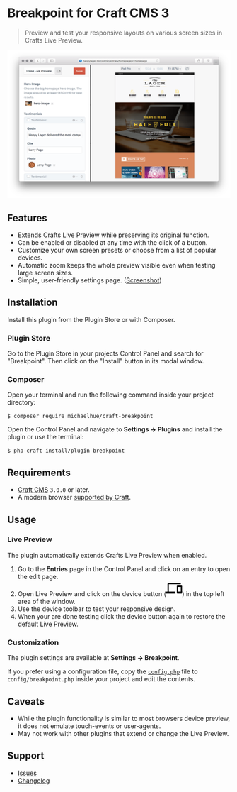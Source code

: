 # Breakpoint for Craft CMS 3

> Preview and test your responsive layouts on various screen sizes in Crafts Live Preview.

![Preview](resources/preview.png)

## Features

*   Extends Crafts Live Preview while preserving its original function.
*   Can be enabled or disabled at any time with the click of a button.
*   Customize your own screen presets or choose from a list of popular devices.
*   Automatic zoom keeps the whole preview visible even when testing large screen sizes.
*   Simple, user-friendly settings page. ([Screenshot](resources/settings.png))

## Installation

Install this plugin from the Plugin Store or with Composer.

### Plugin Store

Go to the Plugin Store in your projects Control Panel and search for "Breakpoint". Then click on the "Install" button in its modal window.

### Composer

Open your terminal and run the following command inside your project directory:

    $ composer require michaelhue/craft-breakpoint

Open the Control Panel and navigate to **Settings → Plugins** and install the plugin or use the terminal:

    $ php craft install/plugin breakpoint

## Requirements

*   [Craft CMS](https://github.com/craftcms/cms/) `3.0.0` or later.
*   A modern browser [supported by Craft](https://docs.craftcms.com/v3/requirements.html#cp-browser-requirements).

## Usage

### Live Preview

The plugin automatically extends Crafts Live Preview when enabled.

1.  Go to the **Entries** page in the Control Panel and click on an entry to open the edit page.
2.  Open Live Preview and click on the device button (![Button](src/web/assets/livepreview/src/img/devices.svg)) in the top left area of the window.
3.  Use the device toolbar to test your responsive design.
4.  When your are done testing click the device button again to restore the default Live Preview.

### Customization

The plugin settings are available at **Settings → Breakpoint**.

If you prefer using a configuration file, copy the [`config.php`](src/config.php) file to `config/breakpoint.php` inside your project and edit the contents.

## Caveats

*   While the plugin functionality is similar to most browsers device preview, it does not emulate touch-events or user-agents.
*   May not work with other plugins that extend or change the Live Preview.

## Support

*   [Issues](https://github.com/michaelhue/craft-breakpoint/issues)
*   [Changelog](CHANGELOG.md)
